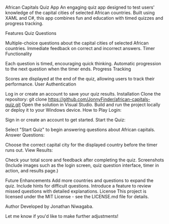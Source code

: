 African Capitals Quiz App
An engaging quiz  app designed to test users' knowledge of the capital cities of selected African countries. Built using XAML and C#, this app combines fun and education with timed quizzes and progress tracking.

Features
Quiz Questions

Multiple-choice questions about the capital cities of selected African countries.
Immediate feedback on correct and incorrect answers.
Timer Functionality

Each question is timed, encouraging quick thinking.
Automatic progression to the next question when the timer ends.
Progress Tracking

Scores are displayed at the end of the quiz, allowing users to track their performance.
User Authentication

Log in or create an account to save your quiz results.
Installation
Clone the repository:
git clone https://github.com/JonnyFinder/african-capitals-quiz.git
Open the solution in Visual Studio.
Build and run the project locally or deploy it to your Windows device.
How to Play
Login:

Sign in or create an account to get started.
Start the Quiz:

Select "Start Quiz" to begin answering questions about African capitals.
Answer Questions:

Choose the correct capital city for the displayed country before the timer runs out.
View Results:

Check your total score and feedback after completing the quiz.
Screenshots
(Include images such as the login screen, quiz question interface, timer in action, and results page.)

Future Enhancements
Add more countries and questions to expand the quiz.
Include hints for difficult questions.
Introduce a feature to review missed questions with detailed explanations.
License
This project is licensed under the MIT License - see the LICENSE.md file for details.

Author
Developed by Jonathan Niwagaba.

Let me know if you'd like to make further adjustments!






